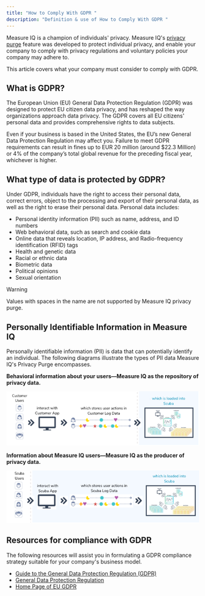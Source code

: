 ```yaml
---
title: "How to Comply With GDPR "
description: "Definition & use of How to Comply With GDPR "
---
```


Measure IQ is a champion of individuals' privacy. Measure IQ's [privacy purge](../about-scuba-privacy-purges) feature was developed to protect individual privacy, and enable your company to comply with privacy regulations and voluntary policies your company may adhere to.

This article covers what your company must consider to comply with GDPR.

## What is GDPR? 

The European Union (EU) General Data Protection Regulation (GDPR) was designed to protect EU citizen data privacy, and has reshaped the way organizations approach data privacy. The GDPR covers all EU citizens' personal data and provides comprehensive rights to data subjects.

Even if your business is based in the United States, the EU’s new General Data Protection Regulation may affect you. Failure to meet GDPR requirements can result in fines up to EUR 20 million (around $22.3 Million) or 4% of the company’s total global revenue for the preceding fiscal year, whichever is higher.

## What type of data is protected by GDPR? 

Under GDPR, individuals have the right to access their personal data, correct errors, object to the processing and export of their personal data, as well as the right to erase their personal data. Personal data includes:

- Personal identity information (PII) such as name, address, and ID numbers
- Web behavioral data, such as search and cookie data
- Online data that reveals location, IP address, and Radio-frequency identification (RFID) tags
- Health and genetic data
- Racial or ethnic data
- Biometric data
- Political opinions
- Sexual orientation

> [!WARNING]
> Values with spaces in the name are not supported by Measure IQ privacy purge.

## Personally Identifiable Information in Measure IQ 

Personally identifiable information (PII) is data that can potentially identify an individual. The following diagrams illustrate the types of PII data Measure IQ's Privacy Purge encompasses.

**Behavioral information about your users—Measure IQ as the repository of privacy data.**

![](./attachments/GDPR_scenario1.png)

**Information about Measure IQ users—Measure IQ as the producer of privacy data.**

![](./attachments/GDPR_scenario2.png)

## Resources for compliance with GDPR 

The following resources will assist you in formulating a GDPR compliance strategy suitable for your company's business model.

- [Guide to the General Data Protection Regulation (GDPR)](https://ico.org.uk/for-organisations/guide-to-the-general-data-protection-regulation-gdpr/)
- [General Data Protection Regulation](https://gdpr-info.eu/)
- [Home Page of EU GDPR](https://gdpr.eu/)
